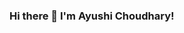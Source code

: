 ### Hi there 👋 I'm Ayushi Choudhary!

<!--
**ayushic2899/ayushic2899** is a ✨ _special_ ✨ repository because its `README.md` (this file) appears on your GitHub profile.

Here are some ideas to get you started:

- 🔭 I’m currently working on Health Care Dataset..
- 🌱 I’m currently learning Data Structure and Algorithms and Deep Learning
- 👯 I’m looking to collaborate on Real world projects...
- 💬 Ask me about Any of your life problems, I will try to give the best way out of it.
- 📫 How to reach me: 2809ayushic@gmail.com
- 😄 Pronouns: She/Her
- ⚡ Fun fact: BETTER LATE THAN NEVER.
-->
